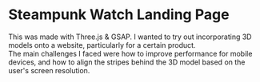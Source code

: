 ﻿# Steampunk Watch Landing Page
This was made with Three.js & GSAP. I wanted to try out incorporating 3D models onto a website, particularly for a certain product.<br>
The main challenges I faced were how to improve performance for mobile devices, and how to align the stripes behind the 3D model based on the user's screen resolution.
